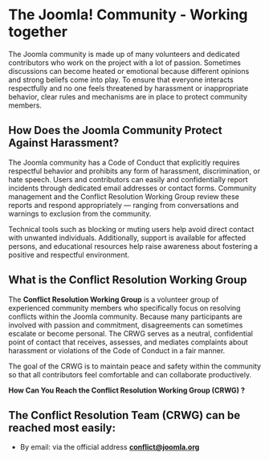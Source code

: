 # The Joomla! Community - Working together 

The Joomla community is made up of many volunteers and dedicated contributors who work on the project with a lot of passion. Sometimes discussions can become heated or emotional because different opinions and strong beliefs come into play. To ensure that everyone interacts respectfully and no one feels threatened by harassment or inappropriate behavior, clear rules and mechanisms are in place to protect community members.

## **How Does the Joomla Community Protect Against Harassment?**

The Joomla community has a Code of Conduct that explicitly requires respectful behavior and prohibits any form of harassment, discrimination, or hate speech. Users and contributors can easily and confidentially report incidents through dedicated email addresses or contact forms. Community management and the Conflict Resolution Working Group review these reports and respond appropriately — ranging from conversations and warnings to exclusion from the community.

Technical tools such as blocking or muting users help avoid direct contact with unwanted individuals. Additionally, support is available for affected persons, and educational resources help raise awareness about fostering a positive and respectful environment.

## **What is the Conflict Resolution Working Group**

The  **Conflict Resolution Working Group**  is a volunteer group of experienced community members who specifically focus on resolving conflicts within the Joomla community. Because many participants are involved with passion and commitment, disagreements can sometimes escalate or become personal. The CRWG serves as a neutral, confidential point of contact that receives, assesses, and mediates complaints about harassment or violations of the Code of Conduct in a fair manner.

The goal of the CRWG is to maintain peace and safety within the community so that all contributors feel comfortable and can collaborate productively.

**How Can You Reach the Conflict Resolution Working Group (CRWG) ?**

## The Conflict Resolution Team (CRWG) can be reached most easily:

* By email: via the official address **conflict@joomla.org**


